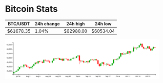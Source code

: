 # Bitcoin Stats

BTC/USDT|24h change|24h high|24h low|
|---|---|---|---|
|$61678.35|1.04%|$62980.00|$60534.04|

<img src="./chart.svg">

